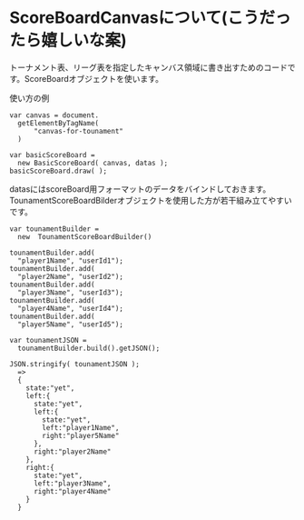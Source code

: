 # ScoreBoardCanvasについて(こうだったら嬉しいな案)

トーナメント表、リーグ表を指定したキャンバス領域に書き出すためのコードです。ScoreBoardオブジェクトを使います。

使い方の例

    var canvas = document.
      getElementByTagName(
          "canvas-for-tounament"
      )
    
    var basicScoreBoard =
      new BasicScoreBoard( canvas, datas );
    basicScoreBoard.draw( );

datasにはscoreBoard用フォーマットのデータをバインドしておきます。TounamentScoreBoardBilderオブジェクトを使用した方が若干組み立てやすいです。

    var tounamentBuilder = 
      new  TounamentScoreBoardBuilder()
    
    tounamentBuilder.add(
      "player1Name", "userId1");
    tounamentBuilder.add(
      "player2Name", "userId2");
    tounamentBuilder.add(
      "player3Name", "userId3");
    tounamentBuilder.add(
      "player4Name", "userId4");
    tounamentBuilder.add(
      "player5Name", "userId5");

    var tounamentJSON =
      tounamentBuilder.build().getJSON();
    
    JSON.stringify( tounamentJSON );
      =>
      {
        state:"yet",
        left:{
          state:"yet",
          left:{
            state:"yet",
            left:"player1Name",
            right:"player5Name"
          },
          right:"player2Name"
        },
        right:{
          state:"yet",
          left:"player3Name",
          right:"player4Name"
        }
      }
